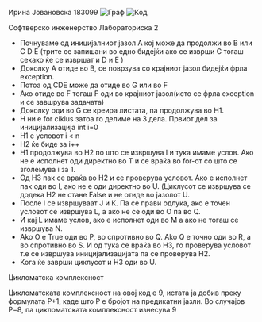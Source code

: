 Ирина Јовановска
183099
![Граф](https://user-images.githubusercontent.com/102820280/171958368-23886879-ffb6-4d70-8db1-049cf8a76b87.png)
![Код](https://user-images.githubusercontent.com/102820280/171958381-5034637c-7bee-4e36-affe-5ed5df4d15dd.png)

Софтверско инженерство
Лабораториска 2

- Почнуваме од иницијалниот јазол A кој може да продолжи во B или C D E 
(трите се запишани во едно бидејќи ако се изврши C тогаш секако ќе се извршат и D и Е ) 
- Доколку А отиде во B, се поврзува со крајниот јазол бидејќи фрла exception. 
- Потоа од CDE може да отиде во G или во F
- Ако отиде во F тогаш F оди во крајниот јазол(исто се фрла exception и се завшрува задачата)
- Доколку оди во G се креира листата, па продолжува во H1.
- H ни е for ciklus затоа го делиме на 3 дела. Првиот дел за иницијализација int i=0
- H1 е условот i < n
- H2 ќе биде за i++
- H1 продолжува во H2 по што се извршува I и тука имаме услов. Ако не е исполнет оди директно во T и се враќа во for-от со што се зголемува i за 1.
- Од H3 пак се враќа во H2 и се проверува условот. Ако е исполнет пак оди во I, ако не е оди директно во U. (Циклусот се извршува се додека H2 не стане False и не отиде во јазолот U.
- После I се извршуваат Ј и К. Па се прави одлука, ако е точен условот се извршува L, а ако не се оди во O па во Q.
- И кај L имаме услов, ако е исполнет oди во М а ако не тогаш се извршува N.
- Ako O e True oди во P, во спротивно во Q. Ako Q е точно оди во R, а во спротивно во S. И од тука се враќа во H3, го проверува условот т.е се извршува иницијализацијата па се проверува H2.
- Кога ќе заврши циклусот и H3 oди во U.

Цикломатска комплексност

Цикломатската комплексност на овој код е 9, истата ја добив преку формулата P+1, каде што P е бројот на предикатни јазли. Во случајoв P=8, па цикломатската комплексност изнесува 9
